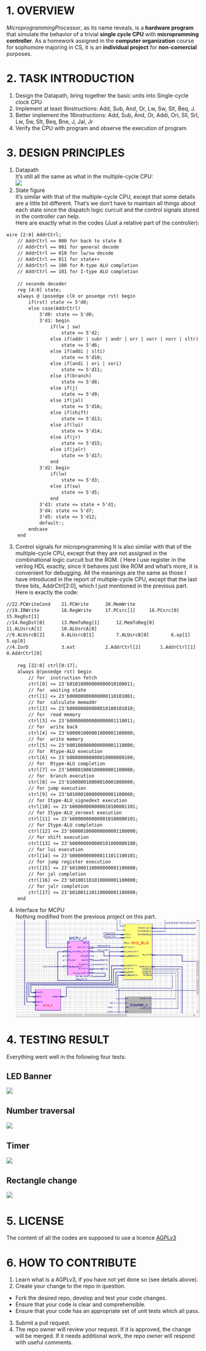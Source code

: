 # 1. OVERVIEW
*MicroprogrammingProcessor*, as its name reveals, is a **hardware program** that 
simulate the behavior of a  trivial **single cycle CPU** with **micropramming controller**.
As a homework assigned in the **computer organization** course for sophomore majoring in CS,
it is an **individual project** for **non-comercial** purposes.  
# 2. TASK INTRODUCTION
1. Design the Datapath, bring together the basic units into Single-cycle clock CPU  
2. Implement at least 9instructions: Add, Sub, And, Or, Lw, Sw, Slt, Beq, J.  
3. Better implement the 16instructions: Add, Sub, And, Or, Addi, Ori, Sll, Srl, Lw, Sw, Slt, Beq, Bne, J, Jal, Jr  
4. Verify the CPU with program and observe the execution of program  
# 3. DESIGN PRINCIPLES
1. Datapath  
It’s still all the same as what in the multiple-cycle CPU:   
![](./images/principle_1.png)  
2. State figure    
It’s similar with that of the multiple-cycle CPU, except that some details are a little bit different. 
That’s we don’t have to maintain all things about each state since the dispatch logic curcuit and the control signals 
stored in the controller can help.  
Here are exactly what in the codes (Just a relative part of the controller):  
```
wire [2:0] AddrCtrl;
	// AddrCtrl == 000 for back to state 0
	// AddrCtrl == 001 for general decode
	// AddrCtrl == 010 for lw/sw decode
	// AddrCtrl == 011 for state++
	// AddrCtrl == 100 for R-type ALU completion
	// AddrCtrl == 101 for I-type ALU completion
									
	// seconde decoder
	reg [4:0] state;
	always @ (posedge clk or posedge rst) begin
		if(rst) state <= 5'd0;
		else case(AddrCtrl)
			3'd0: state <= 5'd0;
			3'd1: begin
				if(lw | sw) 
					state <= 5'd2;
				else if(addr | subr | andr | orr | xorr | norr | sltr)
					state <= 5'd6;
				else if(addi | slti)
					state <= 5'd10;
				else if(andi | ori | xori)
					state <= 5'd11;
				else if(branch)
					state <= 5'd8;
				else if(j)
					state <= 5'd9;
				else if(jal)
					state <= 5'd16;
				else if(shift)
					state <= 5'd13;
				else if(lui)
					state <= 5'd14;
				else if(jr)
					state <= 5'd15;
				else if(jalr)
					state <= 5'd17;
				end
			3'd2: begin
				if(lw)
					state <= 5'd3;
				else if(sw)
					state <= 5'd5;
				end
			3'd3: state <= state + 5'd1;
			3'd4: state <= 5'd7;
			3'd5: state <= 5'd12;
			default:;
		endcase
	end
```
3. Control signals for microprogramming 
It is also similar with that of the multiple-cycle CPU, except that they are not assigned in 
the combinational logic curcuit but the ROM. ( Here I use register in the verilog HDL exactly, 
since it behaves just like ROM and what’s more, it is convenient for debugging.
All the meanings are the same as those I have introduced in the report of multiple-cycle CPU, 
except that the last three bits, AddrCtrl[2:0], which I just mentioned in the previous part. Here is exactly the code:  
```
//22.PCWriteCond	21.PCWrite		20.MemWrite				
//19.IRWrite	  	18.RegWrite		17.PCsrc[1]		16.PCsrc[0]		15.RegDst[1]
//14.RegDst[0]    	13.MemToReg[1]		12.MemToReg[0]		11.ALUsrcA[1]		10.ALUsrcA[0]
//9.ALUsrcB[2]    	8.ALUsrcB[1]		7.ALUsrcB[0]		6.op[1]			5.op[0]
//4.IorD	      	3.ext			2.AddrCtrl[2]		1.AddrCtrl[1]		0.AddrCtrl[0]
	
	reg [22:0] ctrl[0:17];
	always @(posedge rst) begin
		// for	instruction fetch
		ctrl[0] <= 23'b01010000000000010100011; 
		// for	waiting state
		ctrl[1] <= 23'b00000000000000110101001; 
		// for	calculate memaddr
		ctrl[2] <= 23'b00000000000010100101010;	
		// for	read memory
		ctrl[3] <= 23'b00000000000000001110011;
		// for	write back
		ctrl[4] <= 23'b00001000001000001100000;
		// for	write memory
		ctrl[5] <= 23'b00100000000000001110000;
		// for	Rtype-ALU execution
		ctrl[6] <= 23'b00000000000010000000100;
		// for 	Rtype-ALU completion
		ctrl[7] <= 23'b00001000100000001100000;
		// for	branch execution
		ctrl[8] <= 23'b10000010000010001000000;
		// for jump execution
		ctrl[9]	<= 23'b01000100000000001100000;
		// for Itype-ALU_signedext execution
		ctrl[10] <= 23'b00000000000010100001101;
		// for Itype-ALU_zeroext execution
		ctrl[11] <= 23'b00000000000010100000101;
		// for Itype-ALU completion
		ctrl[12] <= 23'b00001000000000001100000;
		// for shift execution
		ctrl[13] <= 23'b00000000000101000000100;
		// for lui execution
		ctrl[14] <= 23'b00000000000111011100101;
		// for jump register execution
		ctrl[15] <= 23'b01000110000000001100000;
		// for jal completion
		ctrl[16] <= 23'b01001101010000001100000;
		// for jalr completion
		ctrl[17] <= 23'b01001110110000001100000;
	end
```

4. Interface for MCPU  
Nothing modified from the previous project on this part.  
![](./images/principle_3.png)  

# 4. TESTING RESULT
Everything went well in the following four tests:
## LED Banner
![](./images/testing_1.png)  
## Number traversal
![](./images/testing_2.png)  
## Timer
![](./images/testing_3.png)  
## Rectangle change
![](./images/testing_4.png)  

# 5. LICENSE
The content of all the codes are supposed to use a licence [AGPLv3](./LICENSE)  

# 6. HOW TO CONTRIBUTE
1. Learn what is a AGPLv3, if you have not yet done so (see details above).  
2.  Create your change to the repo in question.
- Fork the desired repo, develop and test your code changes.
- Ensure that your code is clear and comprehensible.
- Ensure that your code has an appropriate set of unit tests which all pass.
3. Submit a pull request.
4. The repo owner will review your request. If it is approved, the change will be merged. If it needs additional work, the repo owner will respond with useful comments.


